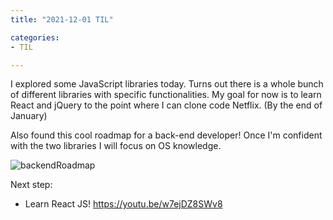 ```yaml
---
title: "2021-12-01 TIL"

categories: 
- TIL

---
```


I explored some JavaScript libraries today. Turns out there is a whole bunch of different libraries with specific functionalities. My goal for now is to learn React and jQuery to the point where I can clone code Netflix. (By the end of January)

Also found this cool roadmap for a back-end developer! Once I'm confident with the two libraries I will focus on OS knowledge.

![backendRoadmap](https://user-images.githubusercontent.com/54295374/144225782-e5d92868-0426-44f1-92c0-5a5cf4bdc9d5.png)

Next step:

- Learn React JS! https://youtu.be/w7ejDZ8SWv8
